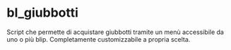 # bl_giubbotti
Script che permette di acquistare giubbotti tramite un menù accessibile da uno o più blip.
Completamente customizzabile a propria scelta.
